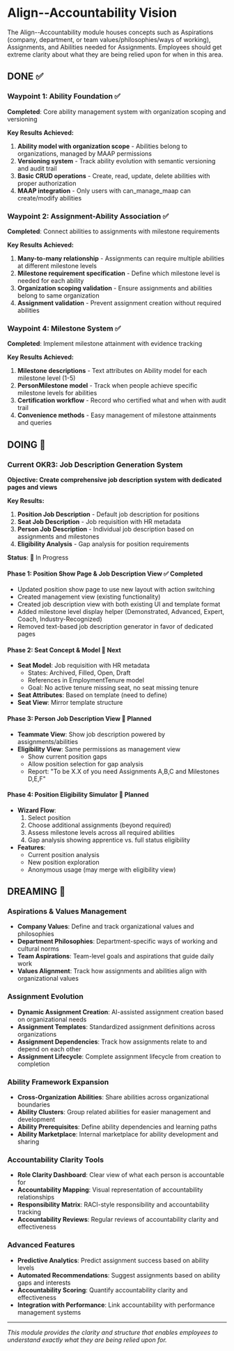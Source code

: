 # Align--Accountability Vision

The Align--Accountability module houses concepts such as Aspirations (company, department, or team values/philosophies/ways of working), Assignments, and Abilities needed for Assignments. Employees should get extreme clarity about what they are being relied upon for when in this area.

## DONE ✅

### **Waypoint 1: Ability Foundation** ✅
**Completed**: Core ability management system with organization scoping and versioning

**Key Results Achieved:**
1. **Ability model with organization scope** - Abilities belong to organizations, managed by MAAP permissions
2. **Versioning system** - Track ability evolution with semantic versioning and audit trail
3. **Basic CRUD operations** - Create, read, update, delete abilities with proper authorization
4. **MAAP integration** - Only users with can_manage_maap can create/modify abilities

### **Waypoint 2: Assignment-Ability Association** ✅
**Completed**: Connect abilities to assignments with milestone requirements

**Key Results Achieved:**
1. **Many-to-many relationship** - Assignments can require multiple abilities at different milestone levels
2. **Milestone requirement specification** - Define which milestone level is needed for each ability
3. **Organization scoping validation** - Ensure assignments and abilities belong to same organization
4. **Assignment validation** - Prevent assignment creation without required abilities

### **Waypoint 4: Milestone System** ✅
**Completed**: Implement milestone attainment with evidence tracking

**Key Results Achieved:**
1. **Milestone descriptions** - Text attributes on Ability model for each milestone level (1-5)
2. **PersonMilestone model** - Track when people achieve specific milestone levels for abilities
3. **Certification workflow** - Record who certified what and when with audit trail
4. **Convenience methods** - Easy management of milestone attainments and queries

## DOING 🔄

### **Current OKR3: Job Description Generation System**
**Objective: Create comprehensive job description system with dedicated pages and views**

**Key Results:**
1. **Position Job Description** - Default job description for positions
2. **Seat Job Description** - Job requisition with HR metadata
3. **Person Job Description** - Individual job description based on assignments and milestones
4. **Eligibility Analysis** - Gap analysis for position requirements

**Status**: 🚧 In Progress

#### Phase 1: Position Show Page & Job Description View ✅ Completed
- Updated position show page to use new layout with action switching
- Created management view (existing functionality)
- Created job description view with both existing UI and template format
- Added milestone level display helper (Demonstrated, Advanced, Expert, Coach, Industry-Recognized)
- Removed text-based job description generator in favor of dedicated pages

#### Phase 2: Seat Concept & Model 🚧 Next
- **Seat Model**: Job requisition with HR metadata
  - States: Archived, Filled, Open, Draft
  - References in EmploymentTenure model
  - Goal: No active tenure missing seat, no seat missing tenure
- **Seat Attributes**: Based on template (need to define)
- **Seat View**: Mirror template structure

#### Phase 3: Person Job Description View 🚧 Planned
- **Teammate View**: Show job description powered by assignments/abilities
- **Eligibility View**: Same permissions as management view
  - Show current position gaps
  - Allow position selection for gap analysis
  - Report: "To be X.X of <Position Type> you need Assignments A,B,C and Milestones D,E,F"

#### Phase 4: Position Eligibility Simulator 🚧 Planned
- **Wizard Flow**:
  1. Select position
  2. Choose additional assignments (beyond required)
  3. Assess milestone levels across all required abilities
  4. Gap analysis showing apprentice vs. full status eligibility
- **Features**: 
  - Current position analysis
  - New position exploration
  - Anonymous usage (may merge with eligibility view)

## DREAMING 💭

### **Aspirations & Values Management**
- **Company Values**: Define and track organizational values and philosophies
- **Department Philosophies**: Department-specific ways of working and cultural norms
- **Team Aspirations**: Team-level goals and aspirations that guide daily work
- **Values Alignment**: Track how assignments and abilities align with organizational values

### **Assignment Evolution**
- **Dynamic Assignment Creation**: AI-assisted assignment creation based on organizational needs
- **Assignment Templates**: Standardized assignment definitions across organizations
- **Assignment Dependencies**: Track how assignments relate to and depend on each other
- **Assignment Lifecycle**: Complete assignment lifecycle from creation to completion

### **Ability Framework Expansion**
- **Cross-Organization Abilities**: Share abilities across organizational boundaries
- **Ability Clusters**: Group related abilities for easier management and development
- **Ability Prerequisites**: Define ability dependencies and learning paths
- **Ability Marketplace**: Internal marketplace for ability development and sharing

### **Accountability Clarity Tools**
- **Role Clarity Dashboard**: Clear view of what each person is accountable for
- **Accountability Mapping**: Visual representation of accountability relationships
- **Responsibility Matrix**: RACI-style responsibility and accountability tracking
- **Accountability Reviews**: Regular reviews of accountability clarity and effectiveness

### **Advanced Features**
- **Predictive Analytics**: Predict assignment success based on ability levels
- **Automated Recommendations**: Suggest assignments based on ability gaps and interests
- **Accountability Scoring**: Quantify accountability clarity and effectiveness
- **Integration with Performance**: Link accountability with performance management systems

---

*This module provides the clarity and structure that enables employees to understand exactly what they are being relied upon for.*
